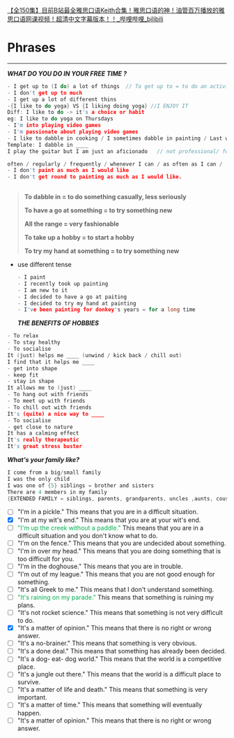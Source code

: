 [【全150集】目前B站最全雅思口语Keith合集！雅思口语的神！油管百万播放的雅思口语网课视频！超清中文字幕版本！！_哔哩哔哩_bilibili](https://www.bilibili.com/video/BV1Bx4y1T7mT/?vd_source=7038f96b6bb3b14743531b102b109c43)

# Phrases

****


***WHAT DO YOU DO IN YOUR FREE TIME ?***

```C++
- I get up to (I do) a lot of things  // To get up to = to do an activity
- I don't get up to much
- I get up a lot of different thins
-{I like to do yoga} VS {I liking doing yoga} //I ENJOY IT
Diff: I like to do -> it's a choice or habit
eg: I like to do yoga on Thursdays
- I'm into playing video games
- I'm passionate about playing video games
- I like to dabble in cooking / I sometimes dabble in painting / Last week I dabbled in NFTs
Template: I dabble in ____
I play the guitar but I am just an aficionado   // not professional/ for fun / an amateur //an-amateur(注意发音)

often / regularly / frequently / whenever I can / as often as I can /
- I don't paint as much as I would like
- I don't get round to painting as much as I would like.
  
```


>   **To dabble in = to do something casually, less seriously**
>
>   **To have a go at something = to try something new**
>
>   **All the range = very fashionable**
>
>   **To take up a hobby = to start a hobby**
>
>   **To try my hand at something = to try something new**

  



-   use different tense

    ```C
    - I paint
    - I recently took up painting
    - I am new to it
    - I decided to have a go at paiting
    - I decided to try my hand at painting
    - I've been painting for donkey's years = for a long time
    ```
    ***THE BENEFITS OF HOBBIES***

```c++
- To relax
- To stay healthy
- To socialise
It (just) helps me ____ (unwind / kick back / chill out)
I find that it helps me ____
- get into shape
- keep fit
- stay in shape
It allows me to (just) ____
- To hang out with friends
- To meet up with friends
- To chill out with friends
It's (quite) a nice way to ____
- To socialise
- get close to nature
It has a calming effect
It's really therapeutic
It's great stress buster
```

***What's your family like?***

```c
I come from a big/small family
I was the only child 
I was one of {5} siblings = brother and sisters
There are 4 members in my family
{EXTENDED FAMILY = siblings, parents, grandparents, uncles ,aunts, cousins}  vs  {NUCLEAR FAMILY = parents and their children}?
```


- [ ] "I'm in a pickle." This means that you are in a difficult situation.
- [x] "I'm at my wit's end." This means that you are at your wit's end.
- [ ] <font color="#00b050">"I'm up the creek without a paddle."</font> This means that you are in a difficult situation and you don't know what to do.
- [ ] "I'm on the fence." This means that you are undecided about something.
- [ ] "I'm in over my head." This means that you are doing something that is too difficult for you.
- [ ] "I'm in the doghouse." This means that you are in trouble.
- [ ] "I'm out of my league." This means that you are not good enough for something.
- [ ] "It's all Greek to me." This means that I don't understand something.
- [ ] <font color="#00b050">"It's raining on my parade."</font> This means that something is ruining my plans.
- [ ] "It's not rocket science." This means that something is not very difficult to do.
- [x] "It's a matter of opinion." This means that there is no right or wrong answer.
- [ ] "It's a no-brainer." This means that something is very obvious.
- [ ] "It's a done deal." This means that something has already been decided.
- [ ] "It's a dog- eat- dog world." This means that the world is a competitive place.
- [ ] "It's a jungle out there." This means that the world is a difficult place to survive.
- [ ] "It's a matter of life and death." This means that something is very important.
- [ ] "It's a matter of time." This means that something will eventually happen.
- [ ] "It's a matter of opinion." This means that there is no right or wrong answer.

